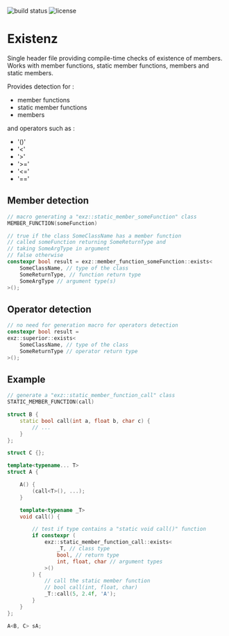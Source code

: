 ![build status](https://github.com/ThomasAUB/existenz/actions/workflows/build.yml/badge.svg)
![license](https://img.shields.io/github/license/ThomasAUB/Existenz.svg)



# Existenz


Single header file providing compile-time checks of existence of members.
Works with member functions, static member functions, members and static members.


Provides detection for :

- member functions
- static member functions
- members

and operators such as :
- '()'
- '<'
- '>'
- '>='
- '<='
- '=='

## Member detection
```cpp
// macro generating a "exz::static_member_someFunction" class
MEMBER_FUNCTION(someFunction)

// true if the class SomeClassName has a member function
// called someFunction returning SomeReturnType and
// taking SomeArgType in argument
// false otherwise
constexpr bool result = exz::member_function_someFunction::exists<
    SomeClassName, // type of the class
    SomeReturnType, // function return type
    SomeArgType // argument type(s)
>();
```

## Operator detection
```cpp
// no need for generation macro for operators detection
constexpr bool result = 
exz::superior::exists<
    SomeClassName, // type of the class
    SomeReturnType // operator return type
>();
```

## Example

```cpp
// generate a "exz::static_member_function_call" class
STATIC_MEMBER_FUNCTION(call)

struct B {
    static bool call(int a, float b, char c) {
        // ...
    }
};

struct C {};

template<typename... T>
struct A {

    A() {
        (call<T>(), ...);
    }

    template<typename _T>
    void call() {

        // test if type contains a "static void call()" function
        if constexpr (
            exz::static_member_function_call::exists<
                _T, // class type
                bool, // return type
                int, float, char // argument types
            >()
        ) {
            // call the static member function 
            // bool call(int, float, char)
            _T::call(5, 2.4f, 'A');
        }
    }
};

A<B, C> sA;
```


